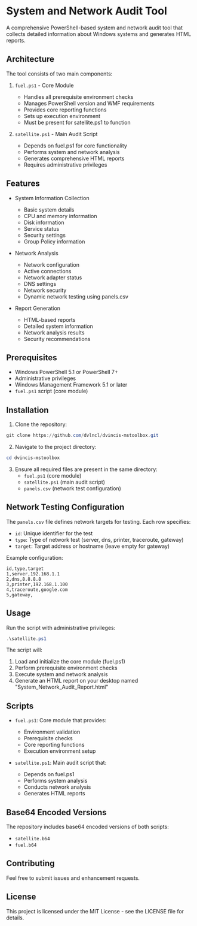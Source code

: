 # System and Network Audit Tool

A comprehensive PowerShell-based system and network audit tool that collects detailed information about Windows systems and generates HTML reports.

## Architecture

The tool consists of two main components:

1. `fuel.ps1` - Core Module
   - Handles all prerequisite environment checks
   - Manages PowerShell version and WMF requirements
   - Provides core reporting functions
   - Sets up execution environment
   - Must be present for satellite.ps1 to function

2. `satellite.ps1` - Main Audit Script
   - Depends on fuel.ps1 for core functionality
   - Performs system and network analysis
   - Generates comprehensive HTML reports
   - Requires administrative privileges

## Features

- System Information Collection
  - Basic system details
  - CPU and memory information
  - Disk information
  - Service status
  - Security settings
  - Group Policy information

- Network Analysis
  - Network configuration
  - Active connections
  - Network adapter status
  - DNS settings
  - Network security
  - Dynamic network testing using panels.csv

- Report Generation
  - HTML-based reports
  - Detailed system information
  - Network analysis results
  - Security recommendations

## Prerequisites

- Windows PowerShell 5.1 or PowerShell 7+
- Administrative privileges
- Windows Management Framework 5.1 or later
- `fuel.ps1` script (core module)

## Installation

1. Clone the repository:
```powershell
git clone https://github.com/dvlncl/dvincis-mstoolbox.git
```

2. Navigate to the project directory:
```powershell
cd dvincis-mstoolbox
```

3. Ensure all required files are present in the same directory:
   - `fuel.ps1` (core module)
   - `satellite.ps1` (main audit script)
   - `panels.csv` (network test configuration)

## Network Testing Configuration

The `panels.csv` file defines network targets for testing. Each row specifies:
- `id`: Unique identifier for the test
- `type`: Type of network test (server, dns, printer, traceroute, gateway)
- `target`: Target address or hostname (leave empty for gateway)

Example configuration:
```csv
id,type,target
1,server,192.168.1.1
2,dns,8.8.8.8
3,printer,192.168.1.100
4,traceroute,google.com
5,gateway,
```

## Usage

Run the script with administrative privileges:
```powershell
.\satellite.ps1
```

The script will:
1. Load and initialize the core module (fuel.ps1)
2. Perform prerequisite environment checks
3. Execute system and network analysis
4. Generate an HTML report on your desktop named "System_Network_Audit_Report.html"

## Scripts

- `fuel.ps1`: Core module that provides:
  - Environment validation
  - Prerequisite checks
  - Core reporting functions
  - Execution environment setup

- `satellite.ps1`: Main audit script that:
  - Depends on fuel.ps1
  - Performs system analysis
  - Conducts network analysis
  - Generates HTML reports

## Base64 Encoded Versions

The repository includes base64 encoded versions of both scripts:
- `satellite.b64`
- `fuel.b64`

## Contributing

Feel free to submit issues and enhancement requests.

## License

This project is licensed under the MIT License - see the LICENSE file for details. 